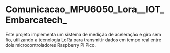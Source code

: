 # Comunicacao_MPU6050_Lora__IOT_Embarcatech_
Este projeto implementa um sistema de medição de aceleração e giro sem fio, utilizando a tecnologia LoRa para transmitir dados em tempo real entre dois microcontroladores Raspberry Pi Pico.
